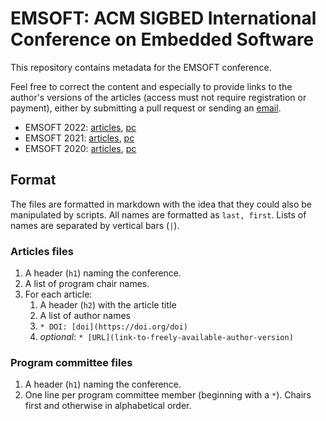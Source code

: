 # EMSOFT: ACM SIGBED International Conference on Embedded Software

This repository contains metadata for the EMSOFT conference.

Feel free to correct the content and especially to provide links to the 
author's versions of the articles (access must not require registration or 
payment), either by submitting a pull request or sending an 
[email](mailto:timothy.bourke@inria.fr).

* EMSOFT 2022: [articles](articles/emsoft2022.md), [pc](pc/emsoft2022-pc.md)
* EMSOFT 2021: [articles](articles/emsoft2021.md), [pc](pc/emsoft2021-pc.md)
* EMSOFT 2020: [articles](articles/emsoft2020.md), [pc](pc/emsoft2020-pc.md)

## Format

The files are formatted in markdown with the idea that they could also be 
manipulated by scripts. All names are formatted as `last, first`. Lists of 
names are separated by vertical bars (`|`).

### Articles files
1. A header (`h1`) naming the conference.
2. A list of program chair names.
3. For each article:
    1. A header (`h2`) with the article title
    2. A list of author names
    3. `* DOI: [doi](https://doi.org/doi)`
    4. *optional*: `* [URL](link-to-freely-available-author-version)`

### Program committee files
1. A header (`h1`) naming the conference.
2. One line per program committee member (beginning with a `*`).
   Chairs first and otherwise in alphabetical order.

